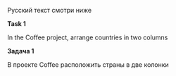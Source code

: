 Русский текст смотри ниже

**Task 1**

In the Coffee project, arrange countries in two columns

**Задача 1**

В проекте Coffee расположить страны в две колонки